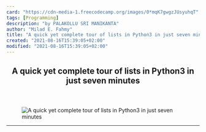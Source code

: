 ```yaml
---
card: "https://cdn-media-1.freecodecamp.org/images/0*mqK7gwgzJUsyuhqT"
tags: [Programming]
description: "by PALAKOLLU SRI MANIKANTA"
author: "Milad E. Fahmy"
title: "A quick yet complete tour of lists in Python3 in just seven minutes"
created: "2021-08-16T15:39:05+02:00"
modified: "2021-08-16T15:39:05+02:00"
---
```

<div class="site-wrapper">
<main id="site-main" class="site-main outer">
<div class="inner">
<article class="post-full post tag-programming tag-python tag-tech tag-data-structures tag-data-science ">
<header class="post-full-header">
<h1 class="post-full-title">A quick yet complete tour of lists in Python3 in just seven minutes</h1>
</header>
<figure class="post-full-image">
<picture>
<source media="(max-width: 700px)" sizes="1px" srcset="data:image/gif;base64,R0lGODlhAQABAIAAAAAAAP///yH5BAEAAAAALAAAAAABAAEAAAIBRAA7 1w">
<source media="(min-width: 701px)" sizes="(max-width: 800px) 400px,
(max-width: 1170px) 700px,
1400px" srcset="https://cdn-media-1.freecodecamp.org/images/0*mqK7gwgzJUsyuhqT 300w,
https://cdn-media-1.freecodecamp.org/images/0*mqK7gwgzJUsyuhqT 600w,
https://cdn-media-1.freecodecamp.org/images/0*mqK7gwgzJUsyuhqT 1000w,
https://cdn-media-1.freecodecamp.org/images/0*mqK7gwgzJUsyuhqT 2000w">
<img onerror="this.style.display='none'" src="https://cdn-media-1.freecodecamp.org/images/0*mqK7gwgzJUsyuhqT" alt="A quick yet complete tour of lists in Python3 in just seven minutes">
</picture>
</figure>
<section class="post-full-content">
<div class="post-content medium-migrated-article">
</div>
<hr>
</section>
</article>
</div>
</main>
</div>
<!-- Google Tag Manager (noscript) -->
<!-- End Google Tag Manager (noscript) -->

